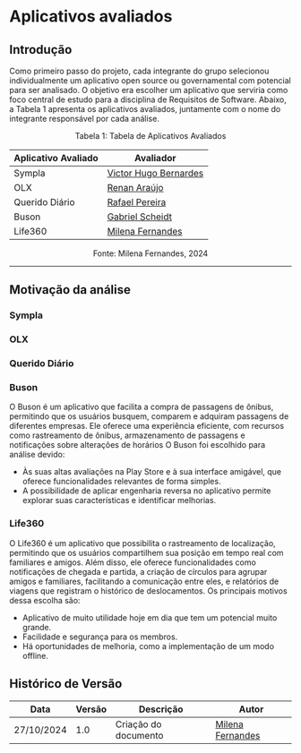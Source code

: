 # Aplicativos avaliados

## Introdução
Como primeiro passo do projeto, cada integrante do grupo selecionou individualmente um aplicativo open source ou governamental com potencial para ser analisado. O objetivo era escolher um aplicativo que serviria como foco central de estudo para a disciplina de Requisitos de Software. Abaixo, a Tabela 1 apresenta os aplicativos avaliados, juntamente com o nome do integrante responsável por cada análise. 

<div align="center">
Tabela 1: Tabela de Aplicativos Avaliados

| Aplicativo Avaliado | Avaliador                                    |
|---------------------|----------------------------------------------|
| Sympla              | [Victor Hugo Bernardes](https://github.com/VHbernardes)      |
| OLX                 | [Renan Araújo](https://github.com/renantfm4)                  |
| Querido Diário      | [Rafael Pereira](https://github.com/rafgpereira)                |
| Buson               | [Gabriel Scheidt](https://github.com/usuario_gabriel)             |
| Life360             | [Milena Fernandes](https://github.com/usuario_milena)   

<p>Fonte: Milena Fernandes, 2024</p>

</div>

---
## Motivação da análise 

### Sympla
### OLX
### Querido Diário
### Buson
O Buson é um aplicativo que facilita a compra de passagens de ônibus, permitindo que os usuários busquem, comparem e adquiram passagens de diferentes empresas. Ele oferece uma experiência eficiente, com recursos como rastreamento de ônibus, armazenamento de passagens e notificações sobre alterações de horários
O Buson foi escolhido para análise devido:
  - Às suas altas avaliações na Play Store e à sua interface amigável, que oferece funcionalidades relevantes de forma simples.
  - A possibilidade de aplicar engenharia reversa no aplicativo permite explorar suas características e identificar melhorias.
### Life360
O Life360 é um aplicativo que possibilita o rastreamento de localização, permitindo que os usuários compartilhem sua posição em tempo real com familiares e amigos. Além disso, ele oferece funcionalidades como notificações de chegada e partida, a criação de círculos para agrupar amigos e familiares, facilitando a comunicação entre eles, e relatórios de viagens que registram o histórico de deslocamentos.
Os principais motivos dessa escolha são:
- Aplicativo de muito utilidade hoje em dia que tem um potencial muito grande.
- Facilidade e segurança para os membros.
- Há oportunidades de melhoria, como a implementação de um modo offline.

## Histórico de Versão

<center>

| Data | Versão | Descrição | Autor |
| ---- | ------ | --------- | ----- |
| 27/10/2024 | 1.0 | Criação do documento |  [Milena Fernandes](https://github.com/usuario_milena)|


</center>

